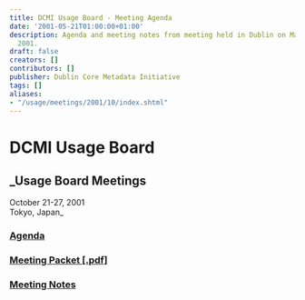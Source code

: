 ```yaml
---
title: DCMI Usage Board - Meeting Agenda
date: '2001-05-21T01:00:00+01:00'
description: Agenda and meeting notes from meeting held in Dublin on May 21 - 22,
  2001.
draft: false
creators: []
contributors: []
publisher: Dublin Core Metadata Initiative
tags: []
aliases:
- "/usage/meetings/2001/10/index.shtml"
---
```


<!--#include virtual="/ssi/header.shtml" -->
# DCMI Usage Board

## _Usage Board Meetings  
 October 21-27, 2001  
 Tokyo, Japan_  

<a id="agenda" name="agenda"></a>

### [Agenda](agenda.shtml)

### [Meeting Packet [.pdf]](2001-10-19.dc-usage.pdf)

### [Meeting Notes](meeting-notes.shtml)
<!--#include virtual="/ssi/footer.shtml" -->
